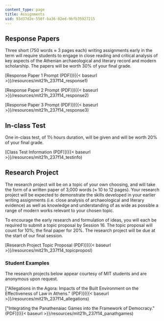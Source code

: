 ```yaml
---
content_type: page
title: Assignments
uid: 93d37d2e-550f-ba36-82ed-9bfb35927215
---
```


Response Papers
---------------

Three short (750 words ≈ 3 pages each) writing assignments early in the term will require students to engage in close reading and critical analysis of key aspects of the Athenian archaeological and literary record and modern scholarship. The papers will be worth 30% of your final grade.

[Response Paper 1 Prompt (PDF)]({{< baseurl >}}/resources/mit21h_237f14_response1)

[Response Paper 2 Prompt (PDF)]({{< baseurl >}}/resources/mit21h_237f14_response2)

[Response Paper 3 Prompt (PDF)]({{< baseurl >}}/resources/mit21h_237f14_response3)

In-class Test
-------------

One in-class test, of 1½ hours duration, will be given and will be worth 20% of your final grade.

[Class Test Information (PDF)]({{< baseurl >}}/resources/mit21h_237f14_testinfo)

Research Project
----------------

The research project will be on a topic of your own choosing, and will take the form of a written paper of 3,000 words (≈ 10 to 12 pages). Your research project will be expected to demonstrate the skills developed in your earlier writing assignments (i.e. close analysis of archaeological and literary evidence) as well as knowledge and understanding of as wide as possible a range of modern works relevant to your chosen topic.

To encourage the early research and formulation of ideas, you will each be required to submit a topic proposal by Session 16. The topic proposal will count for 10%; the final paper for 20%. The research project will be due at the start of our final session.

[Research Project Topic Proposal (PDF)]({{< baseurl >}}/resources/mit21h_237f14_topicproposl)

### Student Examples

The research projects below appear courtesy of MIT students and are anonymous upon request.

["Allegations in the Agora: Impacts of the Built Environment on the Effectiveness of Law in Athens." (PDF)]({{< baseurl >}}/resources/mit21h_237f14_allegations)

["Integrating the Panathenaiac Games into the Framework of Democracy." (PDF)]({{< baseurl >}}/resources/mit21h_237f14_panathgames)